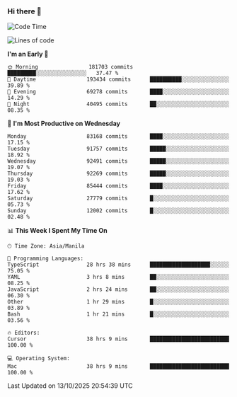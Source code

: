 ### Hi there 👋

<!--START_SECTION:waka-->
![Code Time](http://img.shields.io/badge/Code%20Time-6%2C388%20hrs%207%20mins-blue)

![Lines of code](https://img.shields.io/badge/From%20Hello%20World%20I%27ve%20Written-156.0%20million%20lines%20of%20code-blue)

**I'm an Early 🐤** 

```text
🌞 Morning                181703 commits      █████████░░░░░░░░░░░░░░░░   37.47 % 
🌆 Daytime                193434 commits      ██████████░░░░░░░░░░░░░░░   39.89 % 
🌃 Evening                69278 commits       ████░░░░░░░░░░░░░░░░░░░░░   14.29 % 
🌙 Night                  40495 commits       ██░░░░░░░░░░░░░░░░░░░░░░░   08.35 % 
```
📅 **I'm Most Productive on Wednesday** 

```text
Monday                   83168 commits       ████░░░░░░░░░░░░░░░░░░░░░   17.15 % 
Tuesday                  91757 commits       █████░░░░░░░░░░░░░░░░░░░░   18.92 % 
Wednesday                92491 commits       █████░░░░░░░░░░░░░░░░░░░░   19.07 % 
Thursday                 92269 commits       █████░░░░░░░░░░░░░░░░░░░░   19.03 % 
Friday                   85444 commits       ████░░░░░░░░░░░░░░░░░░░░░   17.62 % 
Saturday                 27779 commits       █░░░░░░░░░░░░░░░░░░░░░░░░   05.73 % 
Sunday                   12002 commits       █░░░░░░░░░░░░░░░░░░░░░░░░   02.48 % 
```


📊 **This Week I Spent My Time On** 

```text
🕑︎ Time Zone: Asia/Manila

💬 Programming Languages: 
TypeScript               28 hrs 38 mins      ███████████████████░░░░░░   75.05 % 
YAML                     3 hrs 8 mins        ██░░░░░░░░░░░░░░░░░░░░░░░   08.25 % 
JavaScript               2 hrs 24 mins       ██░░░░░░░░░░░░░░░░░░░░░░░   06.30 % 
Other                    1 hr 29 mins        █░░░░░░░░░░░░░░░░░░░░░░░░   03.89 % 
Bash                     1 hr 21 mins        █░░░░░░░░░░░░░░░░░░░░░░░░   03.56 % 

🔥 Editors: 
Cursor                   38 hrs 9 mins       █████████████████████████   100.00 % 

💻 Operating System: 
Mac                      38 hrs 9 mins       █████████████████████████   100.00 % 
```


 Last Updated on 13/10/2025 20:54:39 UTC
<!--END_SECTION:waka-->


<!--
**rad182/rad182** is a ✨ _special_ ✨ repository because its `README.md` (this file) appears on your GitHub profile.

Here are some ideas to get you started:

- 🔭 I’m currently working on ...
- 🌱 I’m currently learning ...
- 👯 I’m looking to collaborate on ...
- 🤔 I’m looking for help with ...
- 💬 Ask me about ...
- 📫 How to reach me: ...
- 😄 Pronouns: ...
- ⚡ Fun fact: ...
-->
